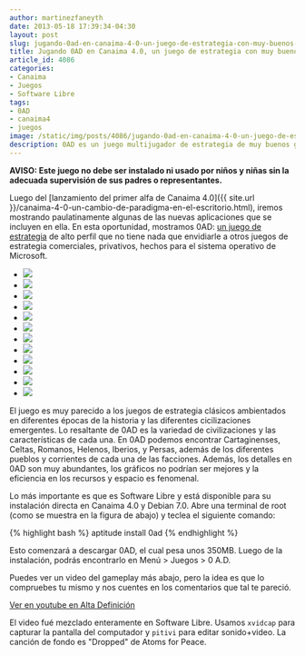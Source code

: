 ```yaml
---
author: martinezfaneyth
date: 2013-05-18 17:39:34-04:30
layout: post
slug: jugando-0ad-en-canaima-4-0-un-juego-de-estrategia-con-muy-buenos-graficos
title: Jugando 0AD en Canaima 4.0, un juego de estrategia con muy buenos gráficos
article_id: 4086
categories:
- Canaima
- Juegos
- Software Libre
tags:
- 0AD
- canaima4
- juegos
image: /static/img/posts/4086/jugando-0ad-en-canaima-4-0-un-juego-de-estrategia-con-muy-buenos-graficos__1.jpg
description: 0AD es un juego multijugador de estrategia de muy buenos gráficos y que funciona perfectamente en Canaima 4.0.
---
```


**AVISO: Este juego no debe ser instalado ni usado por niños y niñas sin la adecuada supervisión de sus padres o representantes.**

Luego del [lanzamiento del primer alfa de Canaima 4.0]({{ site.url }}/canaima-4-0-un-cambio-de-paradigma-en-el-escritorio.html), iremos mostrando paulatinamente algunas de las nuevas aplicaciones que se incluyen en ella. En esta oportunidad, mostramos 0AD: [un juego de estrategia](http://play0ad.com/) de alto perfil que no tiene nada que envidiarle a otros juegos de estrategia comerciales, privativos, hechos para el sistema operativo de Microsoft.

<div class="picasa">
    <ul class="picasa-album">
        <li class="picasa-image">
            <a class="picasa-image-large" href="http://huntingbears.com.ve/static/img/posts/4086/jugando-0ad-en-canaima-4-0-un-juego-de-estrategia-con-muy-buenos-graficos__1.jpg">
                <img class="picasa-image-thumb" src="http://huntingbears.com.ve/static/img/posts/4086/jugando-0ad-en-canaima-4-0-un-juego-de-estrategia-con-muy-buenos-graficos__3.jpg" />
            </a>
        </li>
        <li class="picasa-image">
            <a class="picasa-image-large" href="http://huntingbears.com.ve/static/img/posts/4086/jugando-0ad-en-canaima-4-0-un-juego-de-estrategia-con-muy-buenos-graficos__4.jpg">
                <img class="picasa-image-thumb" src="http://huntingbears.com.ve/static/img/posts/4086/jugando-0ad-en-canaima-4-0-un-juego-de-estrategia-con-muy-buenos-graficos__5.jpg" />
            </a>
        </li>
        <li class="picasa-image">
            <a class="picasa-image-large" href="http://huntingbears.com.ve/static/img/posts/4086/jugando-0ad-en-canaima-4-0-un-juego-de-estrategia-con-muy-buenos-graficos__6.jpg">
                <img class="picasa-image-thumb" src="http://huntingbears.com.ve/static/img/posts/4086/jugando-0ad-en-canaima-4-0-un-juego-de-estrategia-con-muy-buenos-graficos__7.jpg" />
            </a>
        </li>
        <li class="picasa-image">
            <a class="picasa-image-large" href="http://huntingbears.com.ve/static/img/posts/4086/jugando-0ad-en-canaima-4-0-un-juego-de-estrategia-con-muy-buenos-graficos__8.jpg">
                <img class="picasa-image-thumb" src="http://huntingbears.com.ve/static/img/posts/4086/jugando-0ad-en-canaima-4-0-un-juego-de-estrategia-con-muy-buenos-graficos__9.jpg" />
            </a>
        </li>
        <li class="picasa-image">
            <a class="picasa-image-large" href="http://huntingbears.com.ve/static/img/posts/4086/jugando-0ad-en-canaima-4-0-un-juego-de-estrategia-con-muy-buenos-graficos__10.jpg">
                <img class="picasa-image-thumb" src="http://huntingbears.com.ve/static/img/posts/4086/jugando-0ad-en-canaima-4-0-un-juego-de-estrategia-con-muy-buenos-graficos__11.jpg" />
            </a>
        </li>
        <li class="picasa-image">
            <a class="picasa-image-large" href="http://huntingbears.com.ve/static/img/posts/4086/jugando-0ad-en-canaima-4-0-un-juego-de-estrategia-con-muy-buenos-graficos__12.jpg">
                <img class="picasa-image-thumb" src="http://huntingbears.com.ve/static/img/posts/4086/jugando-0ad-en-canaima-4-0-un-juego-de-estrategia-con-muy-buenos-graficos__13.jpg" />
            </a>
        </li>
        <li class="picasa-image">
            <a class="picasa-image-large" href="http://huntingbears.com.ve/static/img/posts/4086/jugando-0ad-en-canaima-4-0-un-juego-de-estrategia-con-muy-buenos-graficos__14.jpg">
                <img class="picasa-image-thumb" src="http://huntingbears.com.ve/static/img/posts/4086/jugando-0ad-en-canaima-4-0-un-juego-de-estrategia-con-muy-buenos-graficos__15.jpg" />
            </a>
        </li>
        <li class="picasa-image">
            <a class="picasa-image-large" href="http://huntingbears.com.ve/static/img/posts/4086/jugando-0ad-en-canaima-4-0-un-juego-de-estrategia-con-muy-buenos-graficos__16.jpg">
                <img class="picasa-image-thumb" src="http://huntingbears.com.ve/static/img/posts/4086/jugando-0ad-en-canaima-4-0-un-juego-de-estrategia-con-muy-buenos-graficos__17.jpg" />
            </a>
        </li>
        <li class="picasa-image">
            <a class="picasa-image-large" href="http://huntingbears.com.ve/static/img/posts/4086/jugando-0ad-en-canaima-4-0-un-juego-de-estrategia-con-muy-buenos-graficos__18.jpg">
                <img class="picasa-image-thumb" src="http://huntingbears.com.ve/static/img/posts/4086/jugando-0ad-en-canaima-4-0-un-juego-de-estrategia-con-muy-buenos-graficos__19.jpg" />
            </a>
        </li>
        <li class="picasa-image">
            <a class="picasa-image-large" href="http://huntingbears.com.ve/static/img/posts/4086/jugando-0ad-en-canaima-4-0-un-juego-de-estrategia-con-muy-buenos-graficos__20.jpg">
                <img class="picasa-image-thumb" src="http://huntingbears.com.ve/static/img/posts/4086/jugando-0ad-en-canaima-4-0-un-juego-de-estrategia-con-muy-buenos-graficos__21.jpg" />
            </a>
        </li>
        <li class="picasa-image">
            <a class="picasa-image-large" href="http://huntingbears.com.ve/static/img/posts/4086/jugando-0ad-en-canaima-4-0-un-juego-de-estrategia-con-muy-buenos-graficos__22.jpg">
                <img class="picasa-image-thumb" src="http://huntingbears.com.ve/static/img/posts/4086/jugando-0ad-en-canaima-4-0-un-juego-de-estrategia-con-muy-buenos-graficos__23.jpg" />
            </a>
        </li>
        <li class="picasa-image">
            <a class="picasa-image-large" href="http://huntingbears.com.ve/static/img/posts/4086/jugando-0ad-en-canaima-4-0-un-juego-de-estrategia-con-muy-buenos-graficos__24.jpg">
                <img class="picasa-image-thumb" src="http://huntingbears.com.ve/static/img/posts/4086/jugando-0ad-en-canaima-4-0-un-juego-de-estrategia-con-muy-buenos-graficos__25.jpg" />
            </a>
        </li>
    </ul>
</div>

El juego es muy parecido a los juegos de estrategia clásicos ambientados en diferentes épocas de la historia y las diferentes cicilizaciones emergentes. Lo resaltante de 0AD es la variedad de civilizaciones y las características de cada una. En 0AD podemos encontrar Cartaginenses, Celtas, Romanos, Helenos, Iberios, y Persas, además de los diferentes pueblos y corrientes de cada una de las facciones. Además, los detalles en 0AD son muy abundantes, los gráficos no podrían ser mejores y la eficiencia en los recursos y espacio es fenomenal.

Lo más importante es que es Software Libre y está disponible para su instalación directa en Canaima 4.0 y Debian 7.0. Abre una terminal de root (como se muestra en la figura de abajo) y teclea el siguiente comando:

{% highlight bash %}
aptitude install 0ad
{% endhighlight %}

<span class="figure figure-100" data-figure-src="http://huntingbears.com.ve/static/img/posts/4086/jugando-0ad-en-canaima-4-0-un-juego-de-estrategia-con-muy-buenos-graficos__26.jpg" data-figure-href="http://huntingbears.com.ve/static/img/posts/4086/jugando-0ad-en-canaima-4-0-un-juego-de-estrategia-con-muy-buenos-graficos__26.jpg"></span>

Esto comenzará a descargar 0AD, el cual pesa unos 350MB. Luego de la instalación, podrás encontrarlo en Menú > Juegos > 0 A.D.

Puedes ver un video del gameplay más abajo, pero la idea es que lo compruebes tu mismo y nos cuentes en los comentarios que tal te pareció.

<span class="youtube" data-youtube-id="8tC0R1y4a4s"></span>

[Ver en youtube en Alta Definición](http://www.youtube.com/watch?v=8tC0R1y4a4s&amp;hd=1&amp;fs=1)

El video fué mezclado enteramente en Software Libre. Usamos `xvidcap` para capturar la pantalla del computador y `pitivi` para editar sonido+video. La canción de fondo es "Dropped" de Atoms for Peace.
